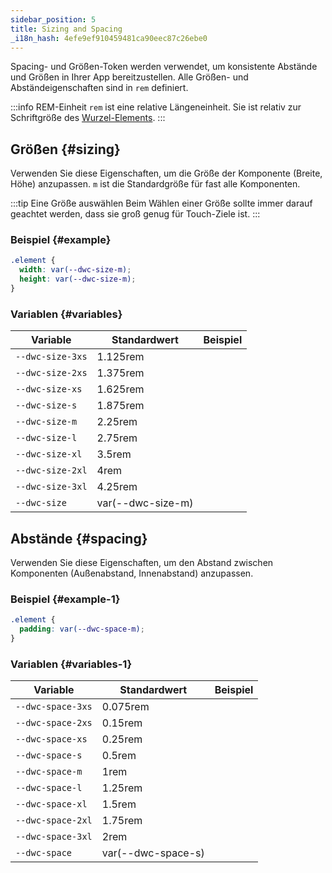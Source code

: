 ```yaml
---
sidebar_position: 5
title: Sizing and Spacing
_i18n_hash: 4efe9ef910459481ca90eec87c26ebe0
---
```

Spacing- und Größen-Token werden verwendet, um konsistente Abstände und Größen in Ihrer App bereitzustellen. Alle Größen- und Abständeigenschaften sind in `rem` definiert.

:::info REM-Einheit
`rem` ist eine relative Längeneinheit. Sie ist relativ zur Schriftgröße des [Wurzel-Elements](https://developer.mozilla.org/en-US/docs/Web/HTML/Element/html).
:::

## Größen {#sizing}

Verwenden Sie diese Eigenschaften, um die Größe der Komponente (Breite, Höhe) anzupassen. `m` ist die Standardgröße für fast alle Komponenten.

:::tip Eine Größe auswählen
Beim Wählen einer Größe sollte immer darauf geachtet werden, dass sie groß genug für Touch-Ziele ist.
:::

### Beispiel {#example}

```css
.element {
  width: var(--dwc-size-m);
  height: var(--dwc-size-m);
}
```

### Variablen {#variables}

| **Variable**     | **Standardwert** | **Beispiel**                         |
| ---------------- | ----------------- | ----------------------------------- |
| `--dwc-size-3xs` | 1.125rem          | <SizingBox size="--dwc-size-3xs" /> |
| `--dwc-size-2xs` | 1.375rem          | <SizingBox size="--dwc-size-2xs" /> |
| `--dwc-size-xs`  | 1.625rem          | <SizingBox size="--dwc-size-xs" />  |
| `--dwc-size-s`   | 1.875rem          | <SizingBox size="--dwc-size-s" />   |
| `--dwc-size-m`   | 2.25rem           | <SizingBox size="--dwc-size-m" />   |
| `--dwc-size-l`   | 2.75rem           | <SizingBox size="--dwc-size-l" />   |
| `--dwc-size-xl`  | 3.5rem            | <SizingBox size="--dwc-size-xl" />  |
| `--dwc-size-2xl` | 4rem              | <SizingBox size="--dwc-size-2xl" /> |
| `--dwc-size-3xl` | 4.25rem           | <SizingBox size="--dwc-size-3xl" /> |
| `--dwc-size`     | var(--dwc-size-m) | <SizingBox size="--dwc-size" />     |

## Abstände {#spacing}

Verwenden Sie diese Eigenschaften, um den Abstand zwischen Komponenten (Außenabstand, Innenabstand) anzupassen.

### Beispiel {#example-1}

```css
.element {
  padding: var(--dwc-space-m);
}
```

### Variablen {#variables-1}

| **Variable**      | **Standardwert**   | **Beispiel**                            |
| ----------------- | ------------------ | -------------------------------------- |
| `--dwc-space-3xs` | 0.075rem           | <SpacingBox space="--dwc-space-3xs" /> |
| `--dwc-space-2xs` | 0.15rem            | <SpacingBox space="--dwc-space-2xs" /> |
| `--dwc-space-xs`  | 0.25rem            | <SpacingBox space="--dwc-space-xs" />  |
| `--dwc-space-s`   | 0.5rem             | <SpacingBox space="--dwc-space-s" />   |
| `--dwc-space-m`   | 1rem               | <SpacingBox space="--dwc-space-m" />   |
| `--dwc-space-l`   | 1.25rem            | <SpacingBox space="--dwc-space-l" />   |
| `--dwc-space-xl`  | 1.5rem             | <SpacingBox space="--dwc-space-xl" />  |
| `--dwc-space-2xl` | 1.75rem            | <SpacingBox space="--dwc-space-2xl" /> |
| `--dwc-space-3xl` | 2rem               | <SpacingBox space="--dwc-space-3xl" /> |
| `--dwc-space`     | var(--dwc-space-s) | <SpacingBox space="--dwc-space" />     |

